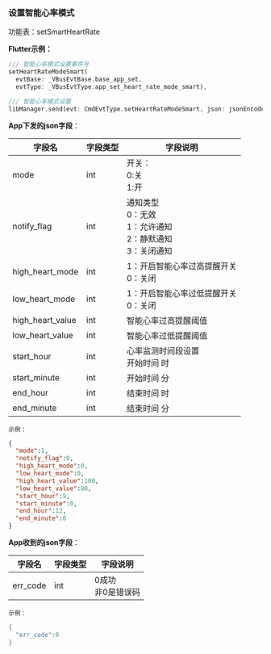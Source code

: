 ### 设置智能心率模式


功能表：setSmartHeartRate

**Flutter示例：**

```dart
/// 智能心率模式设置事件号
setHeartRateModeSmart(
  evtBase: _VBusEvtBase.base_app_set,
  evtType: _VBusEvtType.app_set_heart_rate_mode_smart),

/// 智能心率模式设置
libManager.send(evt: CmdEvtType.setHeartRateModeSmart, json: jsonEncode(json));
```



**App下发的json字段**：

| 字段名           | 字段类型 | 字段说明                                                     |
| ---------------- | -------- | ------------------------------------------------------------ |
| mode             | int      | 开关：<br />0:关<br />1:开                                   |
| notify_flag      | int      | 通知类型 <br />0：无效 <br />1：允许通知<br />2：静默通知<br />3：关闭通知 |
| high_heart_mode  | int      | 1：开启智能心率过高提醒开关<br />0：关闭                     |
| low_heart_mode   | int      | 1：开启智能心率过低提醒开关<br />0：关闭                     |
| high_heart_value | int      | 智能心率过高提醒阈值                                         |
| low_heart_value  | int      | 智能心率过低提醒阈值                                         |
| start_hour       | int      | 心率监测时间段设置<br />开始时间 时                          |
| start_minute     | int      | 开始时间 分                                                  |
| end_hour         | int      | 结束时间 时                                                  |
| end_minute       | int      | 结束时间 分                                                  |

`示例：`

```json
{
  "mode":1,
  "notify_flag":0,
  "high_heart_mode":0,
  "low_heart_mode":0,
  "high_heart_value":100,
  "low_heart_value":80,
  "start_hour":9,
  "start_minute":0,
  "end_hour":12,
  "end_minute":0
}
```



**App收到的json字段**：

| 字段名   | 字段类型 | 字段说明               |
| -------- | -------- | ---------------------- |
| err_code | int      | 0成功<br />非0是错误码 |

`示例：`
```c
{
  "err_code":0
}
```